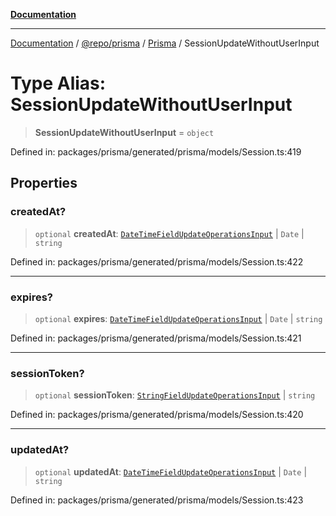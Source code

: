 [**Documentation**](../../../../../README.md)

***

[Documentation](../../../../../README.md) / [@repo/prisma](../../../README.md) / [Prisma](../README.md) / SessionUpdateWithoutUserInput

# Type Alias: SessionUpdateWithoutUserInput

> **SessionUpdateWithoutUserInput** = `object`

Defined in: packages/prisma/generated/prisma/models/Session.ts:419

## Properties

### createdAt?

> `optional` **createdAt**: [`DateTimeFieldUpdateOperationsInput`](DateTimeFieldUpdateOperationsInput.md) \| `Date` \| `string`

Defined in: packages/prisma/generated/prisma/models/Session.ts:422

***

### expires?

> `optional` **expires**: [`DateTimeFieldUpdateOperationsInput`](DateTimeFieldUpdateOperationsInput.md) \| `Date` \| `string`

Defined in: packages/prisma/generated/prisma/models/Session.ts:421

***

### sessionToken?

> `optional` **sessionToken**: [`StringFieldUpdateOperationsInput`](StringFieldUpdateOperationsInput.md) \| `string`

Defined in: packages/prisma/generated/prisma/models/Session.ts:420

***

### updatedAt?

> `optional` **updatedAt**: [`DateTimeFieldUpdateOperationsInput`](DateTimeFieldUpdateOperationsInput.md) \| `Date` \| `string`

Defined in: packages/prisma/generated/prisma/models/Session.ts:423
